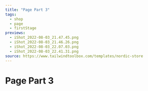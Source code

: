 ```yaml
---
title: "Page Part 3"
tags:
  - shop
  - page
  - firstStage
previews:
  - iShot_2022-08-03_21.47.45.png
  - iShot_2022-08-03_21.46.26.png
  - iShot_2022-08-03_22.07.03.png
  - iShot_2022-08-03_22.41.31.png
source: https://www.tailwindtoolbox.com/templates/nordic-store
---
```


# Page Part 3

